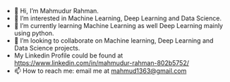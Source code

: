 - 👋 Hi, I’m Mahmudur Rahman.
- 👀 I’m interested in Machine Learning, Deep Learning and Data Science.
- 🌱 I’m currently learning Machine Learning as well Deep Learning mainly using python.
- 💞️ I’m looking to collaborate on Machine learning, Deep Learning and Data Science projects.
- My Linkedin Profile could be found at https://www.linkedin.com/in/mahmudur-rahman-802b5752/
- 📫 How to reach me: email me at mahmud1363@gmail.com

<!---
mahmudml/mahmudml is a ✨ special ✨ repository because its `README.md` (this file) appears on your GitHub profile.
You can click the Preview link to take a look at your changes.
--->
